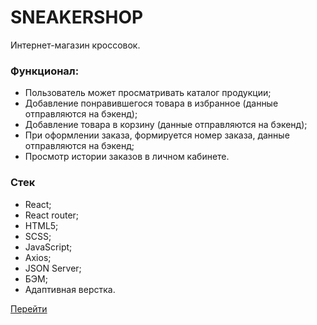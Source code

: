 # SNEAKERSHOP

Интернет-магазин кроссовок.

### Функционал: 
- Пользователь может просматривать каталог продукции;
- Добавление понравившегося товара в избранное (данные отправляются на бэкенд);
- Добавление товара в корзину (данные отправляются на бэкенд); 
- При оформлении заказа, формируется номер заказа, данные отправляются на бэкенд;
- Просмотр истории заказов в личном кабинете. 


### Стек
- React;
- React router;
- HTML5;
- SCSS;
- JavaScript;
- Axios;
- JSON Server;
- БЭМ;
- Адаптивная верстка.

[Перейти](https://callmemaksimg.github.io/Sneakers-shop/#/)

